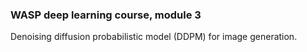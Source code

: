 ### WASP deep learning course, module 3

Denoising diffusion probabilistic model (DDPM) for image generation.